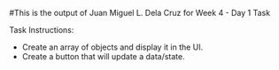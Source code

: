 #This is the output of Juan Miguel L. Dela Cruz for Week 4 - Day 1 Task

Task Instructions:
- Create an array of objects and display it in the UI.
- Create a button that will update a data/state.

